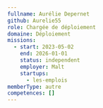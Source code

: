 ```yaml
---
fullname: Aurélie Depernet
github: Aurelie55
role: Chargée de déploiement
domaine: Déploiement
missions:
  - start: 2023-05-02
    end: 2026-01-01
    status: independent
    employer: Malt
    startups:
      - les-emplois
memberType: autre
competences: []
---
```

